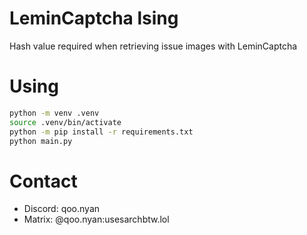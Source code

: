# LeminCaptcha lsing
Hash value required when retrieving issue images with LeminCaptcha
# Using
```bash
python -m venv .venv
source .venv/bin/activate
python -m pip install -r requirements.txt
python main.py
```
# Contact
- Discord: qoo.nyan
- Matrix: @qoo.nyan:usesarchbtw.lol